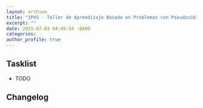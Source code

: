 ```yaml
---
layout: archive
title: "IPVG - Taller de Aprendizaje Basado en Problemas con Pseudocódigo"
excerpt: ""
date: 2015-07-03 04:49:54 -0400
categories: 
author_profile: true
---
```


## Tasklist

- TODO

## Changelog

